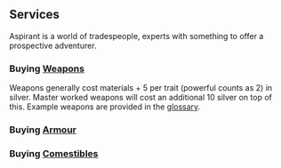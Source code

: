 ## Services
Aspirant is a world of tradespeople, experts with something to offer a prospective adventurer. 

### Buying [Weapons](Weapons.md)
Weapons generally cost materials + 5 per trait (powerful counts as 2) in silver. Master worked weapons will cost an additional 10 silver on top of this. Example weapons are provided in the [glossary](https://docs.google.com/document/d/1Pjotbn26OeQPVqfVwTOxSper5irKWGEU5Zs8rtsO9zI/edit#heading=h.7drl3agje2d7).

### Buying [Armour](Armour.md)

### Buying [Comestibles](Comestibles.md)